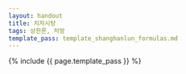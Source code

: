 ```yaml
---
layout: handout
title: 치자시탕
tags: 상한론, 처방
template_pass: template_shanghanlun_formulas.md
---
```



{% include {{ page.template_pass }} %}